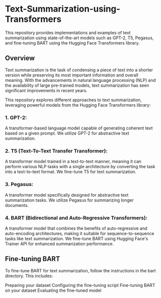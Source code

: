 # Text-Summarization-using-Transformers

This repository provides implementations and examples of text summarization using state-of-the-art models such as GPT-2, T5, Pegasus, and fine-tuning BART using the Hugging Face Transformers library.

## Overview
Text summarization is the task of condensing a piece of text into a shorter version while preserving its most important information and overall meaning. With the advancements in natural language processing (NLP) and the availability of large pre-trained models, text summarization has seen significant improvements in recent years.

This repository explores different approaches to text summarization, leveraging powerful models from the Hugging Face Transformers library:

### 1. GPT-2: 
A transformer-based language model capable of generating coherent text based on a given prompt. We utilize GPT-2 for abstractive text summarization.
### 2. T5 (Text-To-Text Transfer Transformer): 
A transformer model trained in a text-to-text manner, meaning it can perform various NLP tasks with a single architecture by converting the task into a text-to-text format. We fine-tune T5 for text summarization.
### 3. Pegasus: 
A transformer model specifically designed for abstractive text summarization tasks. We utilize Pegasus for summarizing longer documents.
### 4. BART (Bidirectional and Auto-Regressive Transformers): 
A transformer model that combines the benefits of auto-regressive and auto-encoding architectures, making it suitable for sequence-to-sequence tasks like text summarization. We fine-tune BART using Hugging Face's Trainer API for enhanced summarization performance.

## Fine-tuning BART
To fine-tune BART for text summarization, follow the instructions in the bart directory. This includes:

Preparing your dataset
Configuring the fine-tuning script
Fine-tuning BART on your dataset
Evaluating the fine-tuned model
